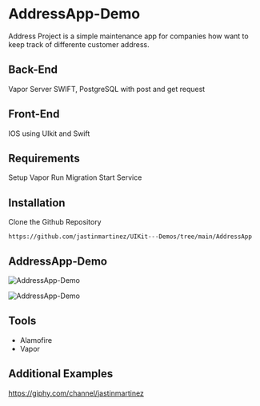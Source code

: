 


# AddressApp-Demo

Address Project is a simple maintenance app for companies how want to keep track of differente customer address.

## Back-End
Vapor Server SWIFT, PostgreSQL with post and get request

## Front-End
IOS using UIkit and Swift

## Requirements
Setup Vapor
Run Migration
Start Service

## Installation
Clone the Github Repository
```
https://github.com/jastinmartinez/UIKit---Demos/tree/main/AddressApp
```

## AddressApp-Demo
![AddressApp-Demo](https://media.giphy.com/media/aPP2BCdzYyy23lWpBb/giphy.gif)

![AddressApp-Demo](https://media.giphy.com/media/d95DSoOu2zdHKZAYwK/giphy.gif)


## Tools
* Alamofire
* Vapor

## Additional Examples
https://giphy.com/channel/jastinmartinez
